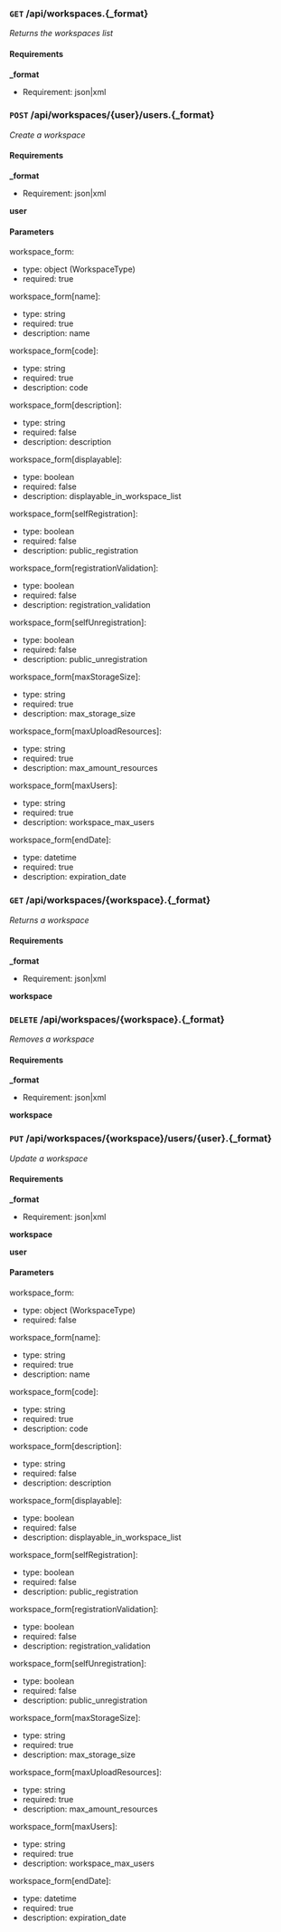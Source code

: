 ### `GET` /api/workspaces.{_format} ###

_Returns the workspaces list_

#### Requirements ####


**_format**
  - Requirement: json|xml


### `POST` /api/workspaces/{user}/users.{_format} ###

_Create a workspace_

#### Requirements ####


**_format**
  - Requirement: json|xml

**user**

#### Parameters ####

workspace_form:

  * type: object (WorkspaceType)
  * required: true

workspace_form[name]:

  * type: string
  * required: true
  * description: name

workspace_form[code]:

  * type: string
  * required: true
  * description: code

workspace_form[description]:

  * type: string
  * required: false
  * description: description

workspace_form[displayable]:

  * type: boolean
  * required: false
  * description: displayable_in_workspace_list

workspace_form[selfRegistration]:

  * type: boolean
  * required: false
  * description: public_registration

workspace_form[registrationValidation]:

  * type: boolean
  * required: false
  * description: registration_validation

workspace_form[selfUnregistration]:

  * type: boolean
  * required: false
  * description: public_unregistration

workspace_form[maxStorageSize]:

  * type: string
  * required: true
  * description: max_storage_size

workspace_form[maxUploadResources]:

  * type: string
  * required: true
  * description: max_amount_resources

workspace_form[maxUsers]:

  * type: string
  * required: true
  * description: workspace_max_users

workspace_form[endDate]:

  * type: datetime
  * required: true
  * description: expiration_date


### `GET` /api/workspaces/{workspace}.{_format} ###

_Returns a workspace_

#### Requirements ####


**_format**
  - Requirement: json|xml

**workspace**


### `DELETE` /api/workspaces/{workspace}.{_format} ###

_Removes a workspace_

#### Requirements ####


**_format**
  - Requirement: json|xml

**workspace**


### `PUT` /api/workspaces/{workspace}/users/{user}.{_format} ###

_Update a workspace_

#### Requirements ####


**_format**
  - Requirement: json|xml

**workspace**

**user**

#### Parameters ####

workspace_form:

  * type: object (WorkspaceType)
  * required: false

workspace_form[name]:

  * type: string
  * required: true
  * description: name

workspace_form[code]:

  * type: string
  * required: true
  * description: code

workspace_form[description]:

  * type: string
  * required: false
  * description: description

workspace_form[displayable]:

  * type: boolean
  * required: false
  * description: displayable_in_workspace_list

workspace_form[selfRegistration]:

  * type: boolean
  * required: false
  * description: public_registration

workspace_form[registrationValidation]:

  * type: boolean
  * required: false
  * description: registration_validation

workspace_form[selfUnregistration]:

  * type: boolean
  * required: false
  * description: public_unregistration

workspace_form[maxStorageSize]:

  * type: string
  * required: true
  * description: max_storage_size

workspace_form[maxUploadResources]:

  * type: string
  * required: true
  * description: max_amount_resources

workspace_form[maxUsers]:

  * type: string
  * required: true
  * description: workspace_max_users

workspace_form[endDate]:

  * type: datetime
  * required: true
  * description: expiration_date

